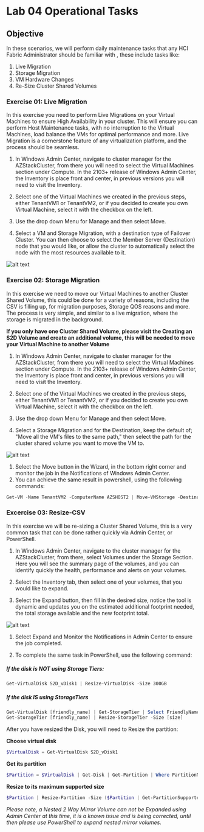 # Lab 04 Operational Tasks

## Objective

In these scenarios, we will perform daily maintenance tasks that any HCI Fabric Administrator should be familiar with , these include tasks like:

1. Live Migration
2. Storage Migration
3. VM Hardware Changes
4. Re-Size Cluster Shared Volumes


### Exercise 01: Live Migration

In this exercise you need to perform Live Migrations on your Virtual Machines to ensure High Availability in your cluster. This will ensure you can perform Host Maintenance tasks, with no interruption to the Virtual Machines, load balance the VMs for optimal performance and more. Live Migration is a cornerstone feature of any virtualization platform, and the process should be seamless.

1) In Windows Admin Center, navigate to cluster manager for the AZStackCluster, from there you will need to select the Virtual Machines section under Compute. In the 2103+ release of Windows Admin Center, the Inventory is place front and center, in previous versions you will need to visit the Inventory.

2) Select one of the Virtual Machines we created in the previous steps, either TenantVM1 or TenantVM2, or if you decided to create you own Virtual Machine, select it with the checkbox on the left. 

3) Use the drop down Menu for Manage and then select Move.

4) Select a VM and Storage Migration, with a destination type of  Failover Cluster. You can then choose to select the Member Server (Destination) node that you would like, or allow the cluster to automatically select the node with the most resources available to it. 

![alt text](https://github.com/kshitijcode/AzStackHCISandbox/blob/76a96f0ff3aa70c0f6ea65ff2c0826541984af68/Scenarios/Media/Screenshots/04-res/04-0101.png "Move Screen for Live Migration")

### Exercise 02: Storage Migration

In this exercise we need to move our Virtual Machines to another Cluster Shared Volume, this could be done for a variety of reasons, including the CSV is filling up, for migration purposes, Storage QOS reasons and more. The process is very simple, and similar to a live migration, where the storage is migrated in the background.

**If you only have one Cluster Shared Volume, please visit the Creating an S2D Volume and create an additional volume, this will be needed to move your Virtual Machine to another Volume**
 
1) In Windows Admin Center, navigate to cluster manager for the AZStackCluster, from there you will need to select the Virtual Machines section under Compute. In the 2103+ release of Windows Admin Center, the Inventory is place front and center, in previous versions you will need to visit the Inventory.

2) Select one of the Virtual Machines we created in the previous steps, either TenantVM1 or TenantVM2, or if you decided to create you own Virtual Machine, select it with the checkbox on the left. 

3) Use the drop down Menu for Manage and then select Move.

4) Select a Storage Migration and for the Destination, keep the default of; "Move all the VM's files to the same path," then select the path for the cluster shared volume you want to move the VM to. 

![alt text](https://github.com/kshitijcode/AzStackHCISandbox/blob/76a96f0ff3aa70c0f6ea65ff2c0826541984af68/Scenarios/Media/Screenshots/04-res/04-0202.png "Move Screen for Storage Migration")

1) Select the Move button in the Wizard, in the bottom right corner and monitor the job in the Notifications of Windows Admin Center.
2) You can achieve the same result in powershell, using the following commands:

```Powershell
Get-VM -Name TenantVM2 -ComputerName AZSHOST2 | Move-VMStorage -DestinationStoragePath '\\azshost2\c$\ClusterStorage\Demo\VMs' 
```

### Excercise 03: Resize-CSV 

In this exercise we will be re-sizing a Cluster Shared Volume, this is a very common task that can be done rather quickly via Admin Center, or PowerShell. 

1) In Windows Admin Center, navigate to the cluster manager for the AZStackCluster, from there, select Volumes under the Storage Section. Here you will see the summary page of the volumes, and you can identify quickly the health, performance and alerts on your volumes. 

2) Select the Inventory tab, then select one of your volumes, that you would like to expand.

3) Select the Expand button, then fill in the desired size, notice the tool is dynamic and updates you on the estimated additional footprint needed, the total storage available and the new footprint total. 

![alt text](https://github.com/kshitijcode/AzStackHCISandbox/blob/76a96f0ff3aa70c0f6ea65ff2c0826541984af68/Scenarios/Media/Screenshots/04-res/04-0303.png  "Expand Volume Screen-WAC")

1) Select Expand and Monitor the Notifications in Admin Center to ensure the job completed.
   
2) To complete the same task in PowerShell, use the following command:

##### If the disk is **NOT** using Storage Tiers:

```PowerShell
Get-VirtualDisk S2D_vDisk1 | Resize-VirtualDisk -Size 300GB
```

##### If the disk **IS** using StorageTiers

```PowerShell
Get-VirtualDisk [friendly_name] | Get-StorageTier | Select FriendlyName
Get-StorageTier [friendly_name] | Resize-StorageTier -Size [size]
```
After you have resized the Disk, you will need to Resize the partition:

**Choose virtual disk**
```Powershell
$VirtualDisk = Get-VirtualDisk S2D_vDisk1
```
**Get its partition**
```PowerShell
$Partition = $VirtualDisk | Get-Disk | Get-Partition | Where PartitionNumber -Eq 2
```

**Resize to its maximum supported size**
```PowerShell
$Partition | Resize-Partition -Size ($Partition | Get-PartitionSupportedSize).SizeMax
```

*Please note, a Nested 2 Way Mirror Volume can not be Expanded using Admin Center at this time, it is a known issue and is being corrected, until then please use PowerShell to expand nested mirror volumes.* 
